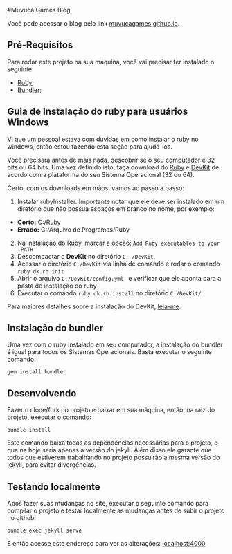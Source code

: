 #Muvuca Games Blog

Você pode acessar o blog pelo link [muvucagames.github.io](http://muvucagames.github.io/).

## Pré-Requisitos

Para rodar este projeto na sua máquina, você vai precisar ter instalado o seguinte:

* [Ruby](https://www.ruby-lang.org/pt/downloads/);
* [Bundler](http://bundler.io/);

## Guia de Instalação do ruby para usuários Windows

Vi que um pessoal estava com dúvidas em como instalar o ruby no windows, então estou fazendo esta seção para ajudá-los.

Você precisará antes de mais nada, descobrir se o seu computador é 32 bits ou 64 bits. Uma vez definido isto, faça download do [Ruby](http://rubyinstaller.org/downloads/) e [DevKit](http://rubyinstaller.org/downloads/) de acordo com a plataforma do seu Sistema Operacional (32 ou 64).

Certo, com os downloads em mãos, vamos ao passo a passo:

1. Instalar rubyInstaller. Importante notar que ele deve ser instalado em um diretório que não possua espaços em branco no nome, por exemplo: 
  * **Certo:** C:/Ruby
  * **Errado:** C:/Arquivo de Programas/Ruby
2. Na instalação do Ruby, marcar a opção: `Add Ruby executables to your .PATH`
3. Descompactar o **DevKit** no diretório `C: /DevKit`
4. Acessar o diretório `C:/DevKit` via linha de comando e rodar o comando `ruby dk.rb init`
5. Abrir o arquivo `C:/DevKit/config.yml ` e verificar que ele aponta para a pasta de instalação do ruby
6. Executar o comando `ruby dk.rb install` no diretório `C:/DevKit/`

Para maiores detalhes sobre a instalação do DevKit, [leia-me](http://github.com/oneclick/rubyinstaller/wiki/Development-Kit).

## Instalação do **bundler**

Uma vez com o ruby instalado em seu computador, a instalação do bundler é igual para todos os Sistemas Operacionais. Basta executar o seguinte comando:

```
gem install bundler
```

## Desenvolvendo

Fazer o clone/fork do projeto e baixar em sua máquina, então, na raiz do projeto, executar o comando:

```
bundle install
```

Este comando baixa todas as dependências necessárias para o projeto, o que na hoje seria apenas a versão do jekyll. Além disso ele garante que todos que estiverem trabalhando no projeto possuirão a mesma versão do jekyll, para evitar divergências.


## Testando localmente

Após fazer suas mudanças no site, executar o seguinte comando para compilar o projeto e testar localmente as mudanças antes de subir o projeto no github:

```
bundle exec jekyll serve
```

E então acesse este endereço para ver as alterações: [localhost:4000](http://localhost:4000)